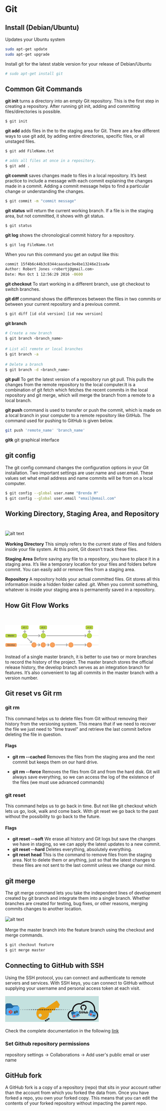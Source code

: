 # Git


## Install (Debian/Ubuntu)
Updates your Ubuntu system
```bash
sudo apt-get update
sudo apt-get upgrade
```
Install git for the latest stable version for your release of Debian/Ubuntu
```bash
# sudo apt-get install git
```
## Common Git Commands
**git init** turns a directory into an empty Git repository. This is the first step in creating a repository. After running git init, adding and committing files/directories is possible.
```bash
$ git init
```
**git add** adds files in the to the staging area for Git. There are a few different ways to use git add, by adding entire directories, specific files, or all unstaged files.
```bash
$ git add FileName.txt
```
```bash
# adds all files at once in a repository.
$ git add .
```

**git commit** saves changes made to files in a local repository.
It’s best practice to include a message with each commit explaining the changes made in a commit. Adding a commit message helps to find a particular change or understanding the changes.
```bash
$ git commit -m "commit message"
```
**git status** will return the current working branch. If a file is in the staging area, but not committed, it shows with git status. 
```bash
$ git status
```
**git log** shows the chronological commit history for a repository.
```bash
$ git log FileName.txt
```
When you run this command you get an output like this:
```bash
commit 15f4b6c44b3c8344caasdac9e4be13246e21sadw
Author: Robert Jones <robertj@gmail.com>
Date: Mon Oct 1 12:56:29 2016 -0600
```
**git checkout** To start working in a different branch, use git checkout to switch branches.

**git diff** command shows the differences between the files in two commits or between your current repository and a previous commit. 
```bash
$ git diff [id old version] [id new version]
```

**git branch**
```bash
# Create a new branch
$ git branch <branch_name>

# List all remote or local branches
$ git branch -a

# Delete a branch
$ git branch -d <branch_name>
```
**git pull**
To get the latest version of a repository run git pull. This pulls the changes from the remote repository to the local computer.It is a combination of git fetch which fetches the recent commits in the local repository and git merge, which will merge the branch from a remote to a local branch.

**git push** command is used to transfer or push the commit, which is made on a local branch in your computer to a remote repository like GitHub. The command used for pushing to GitHub is given below.
```bash
git push 'remote_name' 'branch_name'
```

**gitk** git graphical interface
## git config
The git config command changes the configuration options in your Git installation.
Two important settings are user.name and user.email. These values set what email address and name commits will be from on a local computer.
```bash
$ git config --global user.name "Brenda M"
$ git config --global user.email "email@email.com"
```

## Working Directory, Staging Area, and Repository<br><br>
<img src="https://user-images.githubusercontent.com/26840321/125209930-0dbb8e80-e262-11eb-838d-ee8b252bc8c2.png" alt="alt text" width="60%" height="auto"><br><br>
**Working Directory**
This simply refers to the current state of files and folders inside your file system. At this point, Git doesn’t track these files.

**Staging Area**
Before saving any file to a repository, you have to place it in a staging area. It’s like a temporary location for your files and folders before commit. You can easily add or remove files from a staging area. 

**Repository**
A repository holds your actual committed files. Git stores all this information inside a hidden folder called .git. When you commit something, whatever is inside your staging area is permanently saved in a repository.

## How Git Flow Works
<br><br><img src="https://github.com/brendamrdz/week1-course2-git-github/blob/main/images/git-workflow.png?raw=true" alt="alt text" width="60%" height="auto"><br><br>
Instead of a single master branch, it is better to use two or more branches to record the history of the project. The master branch stores the official release history, the develop branch serves as an integration branch for features. It’s also convenient to tag all commits in the master branch with a version number.

## Git reset vs Git rm
### git rm
  This command helps us to delete files from Git without removing their history from the versioning system.
  This means that if we need to recover the file we just need to "time travel" and retrieve the last commit before deleting the file in question.
  #### Flags
  - **git rm --cached** Removes the files from the staging area and the next commit but keeps them on our hard drive.
  
  - **git rm --force** Removes the files from Git and from the hard disk. Git will always save everything, so we can access the log of the existence of the files (we must use advanced commands)
### git reset
  This command helps us to go back in time. But not like git checkout which lets us go, look, walk and come back. With git reset we go back to the past without the possibility to go back to the future.
  #### Flags
  - **git reset --soft** We erase all history and Git logs but save the changes we have in staging, so we can apply the latest updates to a new commit.
  - **git reset --hard** Deletes everything, absolutely everything.
 - **git reset head** This is the command to remove files from the staging area. Not to delete them or anything, just so that the latest changes to these files are not sent to the last commit unless we change our mind.

## git merge
The git merge command lets you take the independent lines of development created by git branch and integrate them into a single branch.
Whether branches are created for testing, bug fixes, or other reasons, merging commits changes to another location. 
<br><br><img src="https://user-images.githubusercontent.com/26840321/125213307-80833480-e277-11eb-8d45-a27386cfd255.png" alt="alt text" width="40%" height="auto"><br><br>
Merge the master branch into the feature branch using the checkout and merge commands.

```bash
$ git checkout feature
$ git merge master
```

  ## Connecting to GitHub with SSH
  
Using the SSH protocol, you can connect and authenticate to remote servers and services. With SSH keys, you can connect to GitHub without supplying your username and personal access token at each visit.
  <br><br><img src="https://github.com/brendamrdz/week1-course2-git-github/blob/main/images/github-ssh.JPG?raw=true" alt="alt text" width="60%" height="auto"><br><br>
Check the complete documentation in the following [link](https://docs.github.com/en/github/authenticating-to-github/connecting-to-github-with-ssh)
### Set Github repository permissions
repository settings -> Collaborations -> Add user's public email or user name

## GitHub fork
A GitHub fork is a copy of a repository (repo) that sits in your account rather than the account from which you forked the data from. Once you have forked a repo, you own your forked copy. This means that you can edit the contents of your forked repository without impacting the parent repo.


